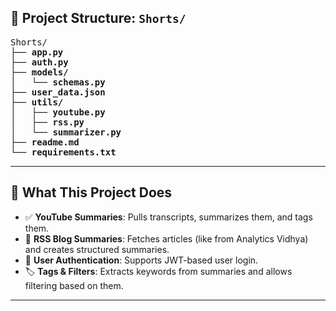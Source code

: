 <h2>📁 Project Structure: <code>Shorts/</code></h2>

<pre>
Shorts/
├── <b>app.py</b>                   
├── <b>auth.py</b>                  
├── <b>models/</b>
│   └── <b>schemas.py</b>            
├── <b>user_data.json</b>            
├── <b>utils/</b>
│   ├── <b>youtube.py</b>            
│   ├── <b>rss.py</b>               
│   └── <b>summarizer.py</b>         
├── <b>readme.md</b>                 
└── <b>requirements.txt</b>          
</pre>

<hr>

<h2>🧠 What This Project Does</h2>

<ul>
  <li>✅ <strong>YouTube Summaries</strong>: Pulls transcripts, summarizes them, and tags them.</li>
  <li>📰 <strong>RSS Blog Summaries</strong>: Fetches articles (like from Analytics Vidhya) and creates structured summaries.</li>
  <li>🔐 <strong>User Authentication</strong>: Supports JWT-based user login.</li>
  <li>🏷️ <strong>Tags & Filters</strong>: Extracts keywords from summaries and allows filtering based on them.</li>
</ul>

<hr>
